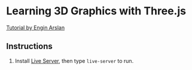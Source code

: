 # Learning 3D Graphics with Three.js

[Tutorial by Engin Arslan](https://www.linkedin.com/learning/learning-3d-graphics-on-the-web-with-three-js/)


## Instructions

1. Install [Live Server](https://github.com/tapio/live-server), then type `live-server` to run.